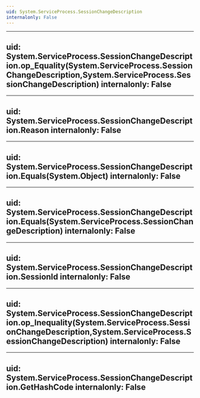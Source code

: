 ```yaml
---
uid: System.ServiceProcess.SessionChangeDescription
internalonly: False
---
```


---
uid: System.ServiceProcess.SessionChangeDescription.op_Equality(System.ServiceProcess.SessionChangeDescription,System.ServiceProcess.SessionChangeDescription)
internalonly: False
---

---
uid: System.ServiceProcess.SessionChangeDescription.Reason
internalonly: False
---

---
uid: System.ServiceProcess.SessionChangeDescription.Equals(System.Object)
internalonly: False
---

---
uid: System.ServiceProcess.SessionChangeDescription.Equals(System.ServiceProcess.SessionChangeDescription)
internalonly: False
---

---
uid: System.ServiceProcess.SessionChangeDescription.SessionId
internalonly: False
---

---
uid: System.ServiceProcess.SessionChangeDescription.op_Inequality(System.ServiceProcess.SessionChangeDescription,System.ServiceProcess.SessionChangeDescription)
internalonly: False
---

---
uid: System.ServiceProcess.SessionChangeDescription.GetHashCode
internalonly: False
---
